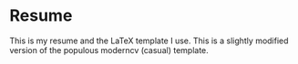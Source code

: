 # Resume

This is my resume and the LaTeX template I use. This is a slightly modified version of the
populous moderncv (casual) template.

